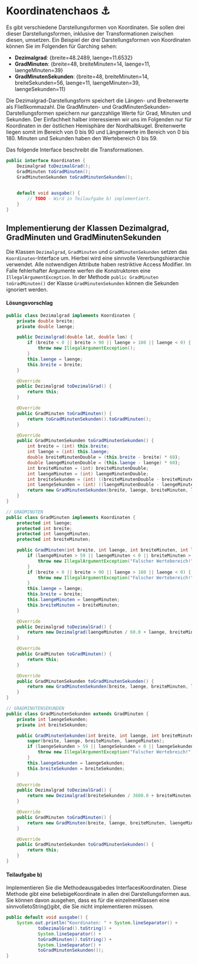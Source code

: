 # Koordinatenchaos ⚓️

Es gibt verschiedene Darstellungsformen von Koordinaten. Sie sollen drei dieser Darstellungsformen, inklusive der Transformationen zwischen diesen, umsetzen. Ein Beispiel der drei Darstellungsformen von Koordinaten können Sie im Folgenden für Garching sehen:

- **Dezimalgrad**: {breite=48.2489, laenge=11.6532}
- **GradMinuten**: {breite=48, breiteMinuten=14, laenge=11, laengeMinuten=39}
- **GradMinutenSekunden**: {breite=48, breiteMinuten=14, breiteSekunden=56, laenge=11, laengeMinuten=39, laengeSekunden=11}

Die Dezimalgrad-Darstellungsform speichert die Längen- und Breitenwerte als Fließkommazahl. Die GradMinuten- und GradMinutenSekunden-Darstellungsformen speichern nur ganzzahlige Werte für Grad, Minuten und Sekunden. Der Einfachheit halber interessieren wir uns im Folgenden nur für Koordinaten in der östlichen Hemisphäre der Nordhalbkugel. Breitenwerte liegen somit im Bereich von 0 bis 90 und Längenwerte im Bereich von 0 bis 180. Minuten und Sekunden haben den Wertebereich 0 bis 59.

Das folgende Interface beschreibt die Transformationen.
```java
public interface Koordinaten {
    Dezimalgrad toDezimalGrad();
    GradMinuten toGradMinuten();
    GradMinutenSekunden toGradMinutenSekunden();

    
    default void ausgabe() {
        // TODO - Wird in Teilaufgabe b) implementiert.
    }
}
```
## Implementierung der Klassen Dezimalgrad, GradMinuten und GradMinutenSekunden

Die Klassen `Dezimalgrad`, `GradMinuten` und `GradMinutenSekunden` setzen das `Koordinaten`-Interface um. Hierbei wird eine sinnvolle Vererbungshierarchie verwendet. Alle notwendigen Attribute haben restriktive Access Modifier. Im Falle fehlerhafter Argumente werfen die Konstruktoren eine `IllegalArgumentException`. In der Methode `public GradMinuten toGradMinuten()` der Klasse `GradMinutenSekunden` können die Sekunden ignoriert werden.

#### Lösungsvorschlag
```java
public class Dezimalgrad implements Koordinaten {
    private double breite;
    private double laenge;

    public Dezimalgrad(double lat, double lon) {
        if (breite < 0 || breite > 90 || laenge > 180 || laenge < 0) {
            throw new IllegalArgumentException();
        }
        this.laenge = laenge;
        this.breite = breite;
    }

    @Override
    public Dezimalgrad toDezimalGrad() {
        return this;
    }

    @Override
    public GradMinuten toGradMinuten() {
        return toGradMinutenSekunden().toGradMinuten();
    }

    @Override
    public GradMinutenSekunden toGradMinutenSekunden() {
        int breite = (int) this.breite;
        int laenge = (int) this.laenge;
        double breiteMinutenDouble = (this.breite - breite) * 60);
        double laengeMinutenDouble = (this.laenge - laenge) * 60);
        int breiteMinuten = (int) breiteMinutenDouble;
        int laengeMinuten = (int) laengeMinutenDouble;
        int breiteSekunden = (int) ((breiteMinutenDouble - breiteMinuten) * 60);
        int laengeSekunden = (int) ((laengeMinutenDouble - laengeMinuten) * 60);
        return new GradMinutenSekunden(breite, laenge, breiteMinuten, laengeMinuten, breiteSekunden, laengeSekunden);
    }
}

// GRADMINUTEN
public class GradMinuten implements Koordinaten {
    protected int laenge;
    protected int breite;
    protected int laengeMinuten;
    protected int breiteMinuten;

    public GradMinuten(int breite, int laenge, int breiteMinuten, int laengeMinuten) {
        if (laengeMinuten > 59 || laengeMinuten < 0 || breiteMinuten > 59 || breiteMinuten < 0) {
            throw new IllegalArgumentException("Falscher Wertebereich!");
        }
        if (breite < 0 || breite > 90 || laenge > 180 || laenge < 0) {
            throw new IllegalArgumentException("Falscher Wertebereich!");
        }
        this.laenge = laenge;
        this.breite = breite;
        this.laengeMinuten = laengeMinuten;
        this.breiteMinuten = breiteMinuten;
    }

    @Override
    public Dezimalgrad toDezimalGrad() {
        return new Dezimalgrad(laengeMinuten / 60.0 + laenge, breiteMinuten / 60.0 + breite);
    }

    @Override
    public GradMinuten toGradMinuten() {
        return this;
    }

    @Override
    public GradMinutenSekunden toGradMinutenSekunden() {
        return new GradMinutenSekunden(breite, laenge, breiteMinuten, laengeMinuten, 0, 0);
    }
}

// GRADMINUTENSEKUNDEN
public class GradMinutenSekunden extends GradMinuten {
    private int laengeSekunden;
    private int breiteSekunden;

    public GradMinutenSekunden(int breite, int laenge, int breiteMinuten, int laengeMinuten, int breiteSekunden, int laengeSekunden) {
        super(breite, laenge, breiteMinuten, laengeMinuten);
        if (laengeSekunden > 59 || laengeSekunden < 0 || laengeSekunden > 59 || breiteSekunden < 0) {
            throw new IllegalArgumentException("Falscher Wertebreich!");
        }
        this.laengeSekunden = laengeSekunden;
        this.breiteSekunden = breiteSekunden;
    }

    @Override
    public Dezimalgrad toDezimalGrad() {
        return new Dezimalgrad(breiteSekunden / 3600.0 + breiteMinuten / 60.0 + breite, laengeSekunden / 3600.0 + laengeMinuten / 60.0 + laenge);
    }

    @Override
    public GradMinuten toGradMinuten() {
        return new GradMinuten(breite, laenge, breiteMinuten, laengeMinuten);
    }

    @Override
    public GradMinutenSekunden toGradMinutenSekunden() {
        return this;
    }
}
```

#### Teilaufgabe b)

Implementieren Sie die Methodeausgabedes InterfacesKoordinaten. Diese Methode gibt eine beliebigeKoordinate in allen drei Darstellungsformen aus. Sie können davon ausgehen, dass es für die einzelnenKlassen eine sinnvolletoString()gibt, die Sie nicht implementieren müssen.

```java
public default void ausgabe() {
    System.out.println("Koordinaten: " + System.lineSeparator() +
            toDezimalGrad().toString() +
            System.lineSeparator() +
            toGradMinuten().toString() +
            System.lineSeparator() +
            toGradMinutenSekunden());
}
```